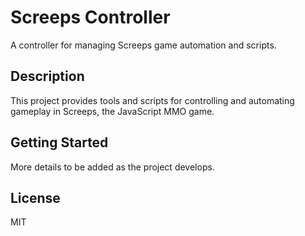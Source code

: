# Screeps Controller

A controller for managing Screeps game automation and scripts.

## Description

This project provides tools and scripts for controlling and automating gameplay in Screeps, the JavaScript MMO game.

## Getting Started

More details to be added as the project develops.

## License

MIT
